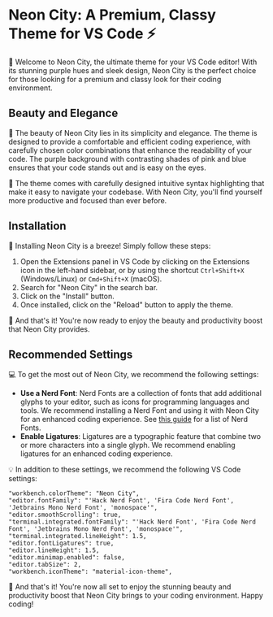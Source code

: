# Neon City: A Premium, Classy Theme for VS Code ⚡

🌃 Welcome to Neon City, the ultimate theme for your VS Code editor! With its stunning purple hues and sleek design, Neon City is the perfect choice for those looking for a premium and classy look for their coding environment.

## Beauty and Elegance

🌆 The beauty of Neon City lies in its simplicity and elegance. The theme is designed to provide a comfortable and efficient coding experience, with carefully chosen color combinations that enhance the readability of your code. The purple background with contrasting shades of pink and blue ensures that your code stands out and is easy on the eyes.

🌃 The theme comes with carefully designed intuitive syntax highlighting that make it easy to navigate your codebase. With Neon City, you'll find yourself more productive and focused than ever before.

## Installation

🚀 Installing Neon City is a breeze! Simply follow these steps:

1. Open the Extensions panel in VS Code by clicking on the Extensions icon in the left-hand sidebar, or by using the shortcut `Ctrl+Shift+X` (Windows/Linux) or `Cmd+Shift+X` (macOS).
2. Search for "Neon City" in the search bar.
3. Click on the "Install" button.
4. Once installed, click on the "Reload" button to apply the theme.

🌠 And that's it! You're now ready to enjoy the beauty and productivity boost that Neon City provides.

## Recommended Settings

💻 To get the most out of Neon City, we recommend the following settings:

- **Use a Nerd Font**: Nerd Fonts are a collection of fonts that add additional glyphs to your editor, such as icons for programming languages and tools. We recommend installing a Nerd Font and using it with Neon City for an enhanced coding experience. See [this guide](https://www.nerdfonts.com/font-downloads) for a list of Nerd Fonts.
- **Enable Ligatures**: Ligatures are a typographic feature that combine two or more characters into a single glyph. We recommend enabling ligatures for an enhanced coding experience.

💡 In addition to these settings, we recommend the following VS Code settings:

```
"workbench.colorTheme": "Neon City",
"editor.fontFamily": "'Hack Nerd Font', 'Fira Code Nerd Font', 'Jetbrains Mono Nerd Font', 'monospace'",
"editor.smoothScrolling": true,
"terminal.integrated.fontFamily": "'Hack Nerd Font', 'Fira Code Nerd Font', 'Jetbrains Mono Nerd Font', 'monospace'",
"terminal.integrated.lineHeight": 1.5,
"editor.fontLigatures": true,
"editor.lineHeight": 1.5,
"editor.minimap.enabled": false,
"editor.tabSize": 2,
"workbench.iconTheme": "material-icon-theme",
```

🎉 And that's it! You're now all set to enjoy the stunning beauty and productivity boost that Neon City brings to your coding environment. Happy coding!